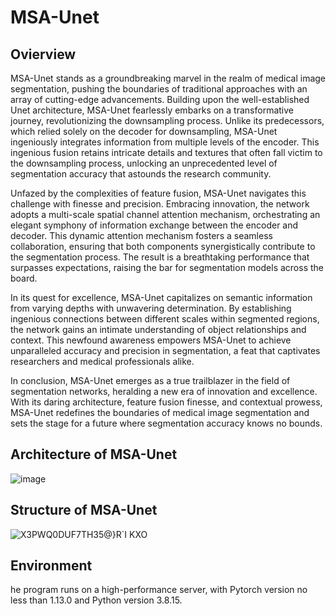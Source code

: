 # MSA-Unet

## Ovierview

MSA-Unet stands as a groundbreaking marvel in the realm of medical image segmentation, pushing the boundaries of traditional approaches with an array of cutting-edge advancements. Building upon the well-established Unet architecture, MSA-Unet fearlessly embarks on a transformative journey, revolutionizing the downsampling process. Unlike its predecessors, which relied solely on the decoder for downsampling, MSA-Unet ingeniously integrates information from multiple levels of the encoder. This ingenious fusion retains intricate details and textures that often fall victim to the downsampling process, unlocking an unprecedented level of segmentation accuracy that astounds the research community.

Unfazed by the complexities of feature fusion, MSA-Unet navigates this challenge with finesse and precision. Embracing innovation, the network adopts a multi-scale spatial channel attention mechanism, orchestrating an elegant symphony of information exchange between the encoder and decoder. This dynamic attention mechanism fosters a seamless collaboration, ensuring that both components synergistically contribute to the segmentation process. The result is a breathtaking performance that surpasses expectations, raising the bar for segmentation models across the board.

In its quest for excellence, MSA-Unet capitalizes on semantic information from varying depths with unwavering determination. By establishing ingenious connections between different scales within segmented regions, the network gains an intimate understanding of object relationships and context. This newfound awareness empowers MSA-Unet to achieve unparalleled accuracy and precision in segmentation, a feat that captivates researchers and medical professionals alike.

In conclusion, MSA-Unet emerges as a true trailblazer in the field of segmentation networks, heralding a new era of innovation and excellence. With its daring architecture, feature fusion finesse, and contextual prowess, MSA-Unet redefines the boundaries of medical image segmentation and sets the stage for a future where segmentation accuracy knows no bounds.

## Architecture of MSA-Unet
![image](https://github.com/YF-W/MSA-Unet/assets/66008255/9e652f1b-1f17-43e2-8223-66a48a914c0c)

## Structure of MSA-Unet
![X3PWQ0DUF7TH35@}R`I KXO](https://github.com/YF-W/MSA-Unet/assets/66008255/078efefb-ad8c-4d93-9d8e-d232bad25b8c)

## Environment
he program runs on a high-performance server, with Pytorch version no less than 1.13.0 and Python version 3.8.15.

